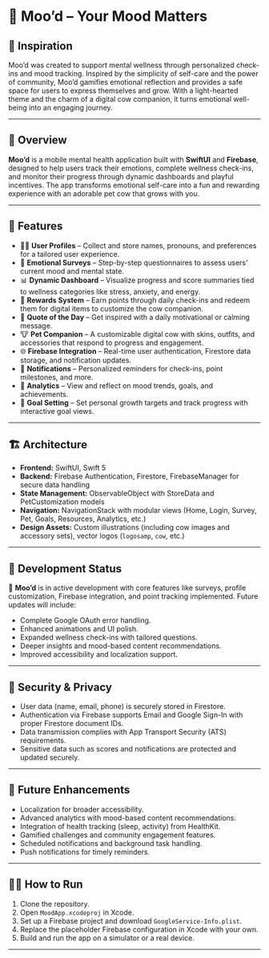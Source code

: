 
# 🌈 Moo’d – Your Mood Matters

## 🧠 Inspiration

Moo’d was created to support mental wellness through personalized check-ins and mood tracking. Inspired by the simplicity of self-care and the power of community, Moo’d gamifies emotional reflection and provides a safe space for users to express themselves and grow. With a light-hearted theme and the charm of a digital cow companion, it turns emotional well-being into an engaging journey.

---

## 📱 Overview

**Moo’d** is a mobile mental health application built with **SwiftUI** and **Firebase**, designed to help users track their emotions, complete wellness check-ins, and monitor their progress through dynamic dashboards and playful incentives. The app transforms emotional self-care into a fun and rewarding experience with an adorable pet cow that grows with you.

---

## 🚀 Features

- 🧑‍💼 **User Profiles** – Collect and store names, pronouns, and preferences for a tailored user experience.
- 🧠 **Emotional Surveys** – Step-by-step questionnaires to assess users' current mood and mental state.
- 📊 **Dynamic Dashboard** – Visualize progress and score summaries tied to wellness categories like stress, anxiety, and energy.
- 🎁 **Rewards System** – Earn points through daily check-ins and redeem them for digital items to customize the cow companion.
- 💬 **Quote of the Day** – Get inspired with a daily motivational or calming message.
- 🐮 **Pet Companion** – A customizable digital cow with skins, outfits, and accessories that respond to progress and engagement.
- 🌐 **Firebase Integration** – Real-time user authentication, Firestore data storage, and notification updates.
- 🔔 **Notifications** – Personalized reminders for check-ins, point milestones, and more.
- 🔎 **Analytics** – View and reflect on mood trends, goals, and achievements.
- 🌿 **Goal Setting** – Set personal growth targets and track progress with interactive goal views.

---

## 🏗️ Architecture

- **Frontend:** SwiftUI, Swift 5  
- **Backend:** Firebase Authentication, Firestore, FirebaseManager for secure data handling  
- **State Management:** ObservableObject with StoreData and PetCustomization models  
- **Navigation:** NavigationStack with modular views (Home, Login, Survey, Pet, Goals, Resources, Analytics, etc.)  
- **Design Assets:** Custom illustrations (including cow images and accessory sets), vector logos (`logosamp`, `cow`, etc.)

---

## 🧪 Development Status

🚧 **Moo’d** is in active development with core features like surveys, profile customization, Firebase integration, and point tracking implemented. Future updates will include:
- Complete Google OAuth error handling.
- Enhanced animations and UI polish.
- Expanded wellness check-ins with tailored questions.
- Deeper insights and mood-based content recommendations.
- Improved accessibility and localization support.

---


## 🔐 Security & Privacy

- User data (name, email, phone) is securely stored in Firestore.
- Authentication via Firebase supports Email and Google Sign-In with proper Firestore document IDs.
- Data transmission complies with App Transport Security (ATS) requirements.
- Sensitive data such as scores and notifications are protected and updated securely.

---


## 🎯 Future Enhancements

- Localization for broader accessibility.
- Advanced analytics with mood-based content recommendations.
- Integration of health tracking (sleep, activity) from HealthKit.
- Gamified challenges and community engagement features.
- Scheduled notifications and background task handling.
- Push notifications for timely reminders.

---


## 🏃‍♀️ How to Run

1. Clone the repository.
2. Open `MoodApp.xcodeproj` in Xcode.
3. Set up a Firebase project and download `GoogleService-Info.plist`.
4. Replace the placeholder Firebase configuration in Xcode with your own.
5. Build and run the app on a simulator or a real device.

---
